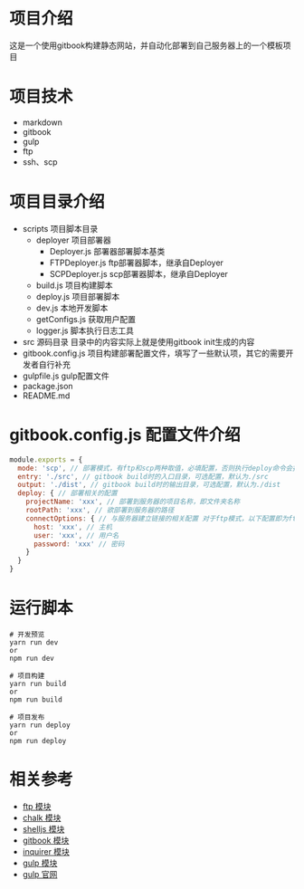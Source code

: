 # 项目介绍
这是一个使用gitbook构建静态网站，并自动化部署到自己服务器上的一个模板项目

# 项目技术
* markdown
* gitbook
* gulp
* ftp
* ssh、scp

# 项目目录介绍
* scripts 项目脚本目录
  * deployer 项目部署器
    * Deployer.js 部署器部署脚本基类
    * FTPDeployer.js ftp部署器脚本，继承自Deployer
    * SCPDeployer.js scp部署器脚本，继承自Deployer
  * build.js 项目构建脚本
  * deploy.js 项目部署脚本
  * dev.js 本地开发脚本
  * getConfigs.js 获取用户配置
  * logger.js 脚本执行日志工具
* src 源码目录 目录中的内容实际上就是使用gitbook init生成的内容
* gitbook.config.js 项目构建部署配置文件，填写了一些默认项，其它的需要开发者自行补充
* gulpfile.js gulp配置文件
* package.json
* README.md

# gitbook.config.js 配置文件介绍
```js
module.exports = {
  mode: 'scp', // 部署模式，有ftp和scp两种取值，必填配置，否则执行deploy命令会报错
  entry: './src', // gitbook build时的入口目录，可选配置，默认为./src
  output: './dist', // gitbook build时的输出目录，可选配置，默认为./dist
  deploy: { // 部署相关的配置
    projectName: 'xxx', // 部署到服务器的项目名称，即文件夹名称
    rootPath: 'xxx', // 欲部署到服务器的路径
    connectOptions: { // 与服务器建立链接的相关配置 对于ftp模式，以下配置即为ftp模块 ftp.connect()方法的参数
      host: 'xxx', // 主机
      user: 'xxx', // 用户名
      password: 'xxx' // 密码
    }
  }
}
```
# 运行脚本
```shell
# 开发预览
yarn run dev
or
npm run dev
```

```shell
# 项目构建
yarn run build
or
npm run build
```

```shell
# 项目发布
yarn run deploy
or
npm run deploy
```

# 相关参考
* [ftp 模块](https://www.npmjs.com/package/ftp)
* [chalk 模块](https://www.npmjs.com/package/chalk)
* [shelljs 模块](https://www.npmjs.com/package/shelljs)
* [gitbook 模块](https://www.npmjs.com/package/gitbook)
* [inquirer 模块](https://www.npmjs.com/package/inquirer)
* [gulp 模块](https://www.npmjs.com/package/gulp)
* [gulp 官网](https://gulpjs.com/)

